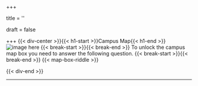 +++

title = ''

draft = false

+++
{{< div-center >}}{{< h1-start >}}Campus Map{{< h1-end >}}
![image here](../images/chest-3.png#center)
{{< break-start >}}{{< break-end >}}
To unlock the campus map box you need to answer the following question. {{< break-start >}}{{< break-end >}}
{{< map-box-riddle >}}

{{< div-end >}}
___
